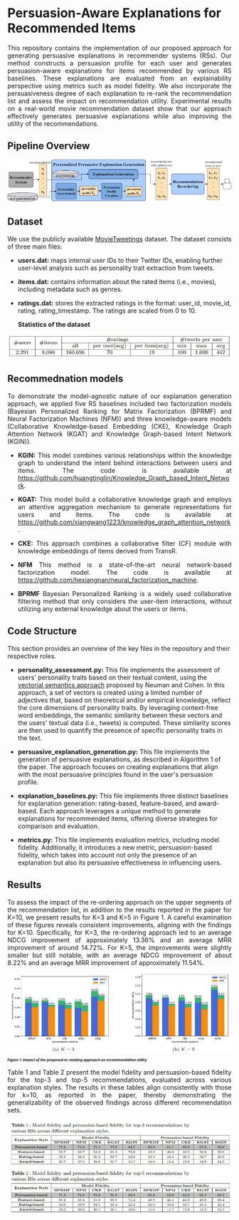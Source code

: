 # Persuasion-Aware Explanations for Recommended Items

<p align="justify">This repository contains the implementation of our proposed approach for generating persuasive explanations in recommender systems (RSs). Our method constructs a persuasion profile for each user and generates persuasion-aware explanations for items recommended by various RS baselines. These explanations are evaluated from an explainability perspective using metrics such as model fidelity. We also incorporate the persuasiveness degree of each explanation to re-rank the recommendation list and assess the impact on recommendation utility. Experimental results on a real-world movie recommendation dataset show that our approach effectively generates persuasive explanations while also improving the utility of the recommendations. </p>

## Pipeline Overview
<img src="Figures/overview.png" />


## Dataset 

<p align="justify"> We use the publicly available <a href="https://github.com/sidooms/MovieTweetings">MovieTweetings</a> dataset. The dataset consists of three main files:

- **users.dat:** maps internal user IDs to their Twitter IDs, enabling further user-level analysis such as personality trait extraction from tweets.

- **items.dat:** contains information about the rated items (i.e., movies), including metadata such as genres.

- **ratings.dat:** stores the extracted ratings in the format: user_id, movie_id, rating, rating_timestamp. The ratings are scaled from 0 to 10.
  
  **Statistics of the dataset**
<img src="Figures/dataset.JPG" />
</p>


## Recommednation models 
<div style="text-align: justify">
<p align="justify"> To demonstrate the model-agnostic nature of our explanation generation approach, we applied five RS baselines included two factorization models (Bayesian Personalized Ranking for Matrix Factorization (BPRMF) and Neural Factorization Machines (NFM)) and three knowledge-aware models (Collaborative Knowledge-based Embedding (CKE), Knowledge Graph Attention Network (KGAT) and Knowledge Graph-based Intent Network (KGIN)). 
  
- **KGIN:** This model combines various relationships within the knowledge graph to understand the intent behind interactions between users and items. The code is available at <a href="https://github.com/huangtinglin/Knowledge_Graph_based_Intent_Network">https://github.com/huangtinglin/Knowledge_Graph_based_Intent_Network</a>.

- **KGAT:** This model build a collaborative knowledge graph and employs an attentive aggregation mechanism to generate representations for users and items. The code is available at <a href="https://github.com/xiangwang1223/knowledge_graph_attention_network">https://github.com/xiangwang1223/knowledge_graph_attention_network</a>.

- **CKE:** This approach combines a collaborative filter (CF) module with knowledge embeddings of items derived from TransR. 

- **NFM** This method is a state-of-the-art neural network-based factorization model. The code is available at <a href="https://github.com/hexiangnan/neural_factorization_machine">https://github.com/hexiangnan/neural_factorization_machine</a>. 

- **BPRMF** Bayesian Personalized Ranking is a widely used collaborative filtering method that only considers the user-item interactions, without utilizing any external knowledge about the users or items. 
</p>
</div>

## Code Structure
This section provides an overview of the key files in the repository and their respective roles.

- **personality_assessment.py:** This file implements the assessment of users' personality traits based on their textual content, using the <a href="https://www.nature.com/articles/srep04761">vectorial semantics approach</a> proposed by Neuman and Cohen. In this approach, a set of vectors is created using a limited number of adjectives that, based on theoretical and/or empirical knowledge, reflect the core dimensions of personality traits. By leveraging context-free word embeddings, the semantic similarity between these vectors and the users' textual data (i.e., tweets) is computed. These similarity scores are then used to quantify the presence of specific personality traits in the text.

- **persuasive_explanation_generation.py:** This file implements the generation of persuasive explanations, as described in Algorithm 1 of the paper. The approach focuses on creating explanations that align with the most persuasive principles found in the user's persuasion profile.
 
- **explanation_baselines.py:** This file implements three distinct baselines for explanation generation: rating-based, feature-based, and award-based. Each approach leverages a unique method to generate explanations for recommended items, offering diverse strategies for comparison and evaluation.

- **metrics.py:** This file implements evaluation metrics, including model fidelity. Additionally, it introduces a new metric, persuasion-based fidelity, which takes into account not only the presence of an explanation but also its persuasive effectiveness in influencing users.


## Results
<p align="justify"> To assess the impact of the re-ordering approach on the upper segments of the recommendation list, in addition to the results reported in the paper for K=10, we present results for K=3 and K=5 in Figure 1. A careful examination of these figures reveals consistent improvements, aligning with the findings for K=10. Specifically, for K=3, the re-ordering approach led to an average NDCG improvement of approximately 13.36% and an average MRR improvement of around 14.72%. For K=5, the improvements were slightly smaller but still notable, with an average NDCG improvement of about 8.22% and an average MRR improvement of approximately 11.54%. </p>
  
<img src="Figures/re-ordering impact across different K.JPG" width="700"/>
<p style="font-size:8px;"><strong><em>Figure 1: Impact of the proposed re-ranking approach on recommendation utility</em></strong></p>

<p align="justify"> Table 1 and Table 2 present the model fidelity and persuasion-based fidelity for the top-3 and top-5 recommendations, evaluated across various explanation styles. The results in these tables align consistently with those for k=10, as reported in the paper, thereby demonstrating the generalizability of the observed findings across different recommendation sets.
</p>
<img src="Figures/fidelity across different K.JPG" width="800"/>


